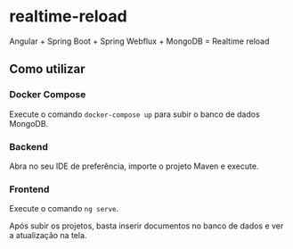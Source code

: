 # realtime-reload
Angular + Spring Boot + Spring Webflux + MongoDB = Realtime reload

## Como utilizar


### Docker Compose
Execute o comando `docker-compose up` para subir o banco de dados MongoDB.

### Backend
Abra no seu IDE de preferência, importe o projeto Maven e execute.

### Frontend
Execute o comando `ng serve`.

Após subir os projetos, basta inserir documentos no banco de dados e ver a atualização na tela.
